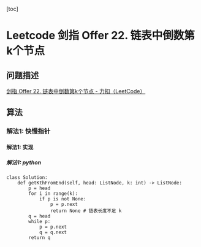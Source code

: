 
[toc]

# Leetcode 剑指 Offer 22. 链表中倒数第k个节点

## 问题描述
[剑指 Offer 22. 链表中倒数第k个节点 - 力扣（LeetCode）](https://leetcode-cn.com/problems/lian-biao-zhong-dao-shu-di-kge-jie-dian-lcof/)

## 算法

### 解法1: 快慢指针

#### 解法1: 实现

##### 解法1: python

```
class Solution:
    def getKthFromEnd(self, head: ListNode, k: int) -> ListNode:
        p = head
        for i in range(k):
            if p is not None:
                p = p.next
                return None # 链表长度不足 k 
        q = head
        while p:
            p = p.next
            q = q.next
        return q
```
